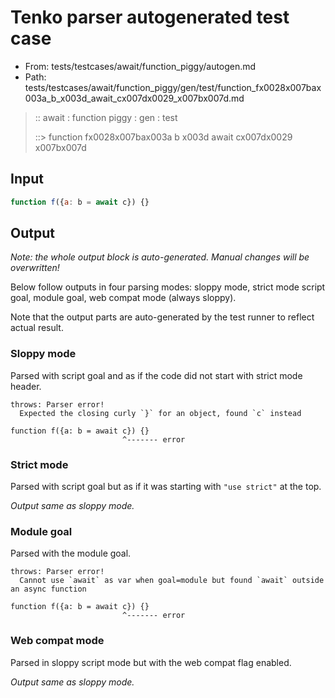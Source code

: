 # Tenko parser autogenerated test case

- From: tests/testcases/await/function_piggy/autogen.md
- Path: tests/testcases/await/function_piggy/gen/test/function_fx0028x007bax003a_b_x003d_await_cx007dx0029_x007bx007d.md

> :: await : function piggy : gen : test
>
> ::> function fx0028x007bax003a b x003d await cx007dx0029 x007bx007d

## Input


`````js
function f({a: b = await c}) {}
`````

## Output

_Note: the whole output block is auto-generated. Manual changes will be overwritten!_

Below follow outputs in four parsing modes: sloppy mode, strict mode script goal, module goal, web compat mode (always sloppy).

Note that the output parts are auto-generated by the test runner to reflect actual result.

### Sloppy mode

Parsed with script goal and as if the code did not start with strict mode header.

`````
throws: Parser error!
  Expected the closing curly `}` for an object, found `c` instead

function f({a: b = await c}) {}
                         ^------- error
`````

### Strict mode

Parsed with script goal but as if it was starting with `"use strict"` at the top.

_Output same as sloppy mode._

### Module goal

Parsed with the module goal.

`````
throws: Parser error!
  Cannot use `await` as var when goal=module but found `await` outside an async function

function f({a: b = await c}) {}
                         ^------- error
`````


### Web compat mode

Parsed in sloppy script mode but with the web compat flag enabled.

_Output same as sloppy mode._
